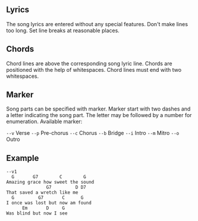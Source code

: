 ## Lyrics

The song lyrics are entered without any special features. Don't make lines too long. Set line breaks at reasonable places.

## Chords

Chord lines are above the corresponding song lyric line. Chords are positioned with the help of whitespaces. Chord lines must end with two whitespaces.

## Marker

Song parts can be specified with marker. Marker start with two dashes and a letter indicating the song part. The letter may be followed by a number for enumeration. Available marker:

`--v`  Verse
`--p`  Pre-chorus
`--c`  Chorus
`--b`  Bridge
`--i`  Intro
`--m`  Mitro
`--o`  Outro


## Example

```songdrive
--v1
  G       G7        C        G  
Amazing grace how sweet the sound
               G7         D D7  
That saved a wretch like me
  G         G7       C      G  
I once was lost but now am found
      Em       D     G  
Was blind but now I see
```
